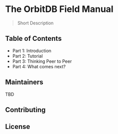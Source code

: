 # The OrbitDB Field Manual

> Short Description

## Table of Contents

- Part 1: Introduction
- Part 2: Tutorial
- Part 3: Thinking Peer to Peer
- Part 4: What comes next?

## Maintainers

TBD

## Contributing

## License

